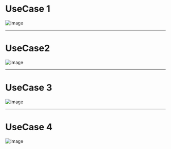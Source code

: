 # UseCase 1

![image](https://user-images.githubusercontent.com/49024958/114809060-6a82e680-9de4-11eb-94d2-15139afd4523.png)

<hr>

# UseCase2

![image](https://user-images.githubusercontent.com/49024958/114809210-ba61ad80-9de4-11eb-8f88-b3de2898b6ee.png)

<hr>

# UseCase 3

![image](https://user-images.githubusercontent.com/55435898/114798902-6dc0a700-9dd1-11eb-865f-50cacb9360cb.png)


<hr>

# UseCase 4
![image](https://user-images.githubusercontent.com/55435898/114750331-d89cbe80-9d8e-11eb-934d-eeb3aacbc418.png)
